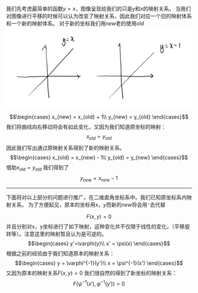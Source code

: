 我们先考虑最简单的函数$y=x$，图像呈现给我们的只是$y$和$x$的映射关系。
当我们对图像进行平移的时候可以认为改变了映射关系，因此我们对应一个旧的映射体系和一个新的映射体系。
对于新的坐标我们用$new$老的使用$old$
![Alt text](image-2.png)
$$\begin{cases}
    x_{new} = x_{old} + 1\\
    y_{new} = y_{old}
\end{cases}$$
我们将曲线向右移动将会有如此变化，又因为我们知道原坐标的映射：
$$x_{old} = y_{old}$$
因此我们写出通过原映射关系得到了新的映射关系。
$$\begin{cases}
    x_{old} = x_{new} - 1\\
    y_{old} = y_{new}
\end{cases}$$
借助$x_{old} = y_{old}$
我们得到了
$$y_{new} = x_{new} - 1$$

---

下面将对以上部分的问题进行推广，在二维直角坐标系中。我们已知原坐标系内映射关系。
为了方便起见，原本的坐标用$x$，$y$而新的$new$将会用`'`去代替

$$F(x,y)=0$$
并且分别对x，y坐标进行了如下映射，这种变化并不仅限于线性的变化，（平移旋转等）。注意这里的映射暂且认为是可逆的。
$$\begin{cases}
    y'=\varphi(y)\\
    x' = \psi(x)
\end{cases}$$
根据之前的经验由于我们知道原本的映射关系：
$$\begin{cases}
    y = \varphi^{-1}(y')\\
    x = \psi^{-1}(x')
\end{cases}$$
又因为原本的映射关系$F(x,y)=0$
我们很自然的得到了新坐标的映射关系：
$$F(\psi^{-1}(x'),\varphi^{-1}(y'))=0$$
